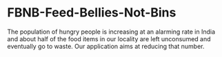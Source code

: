 # FBNB-Feed-Bellies-Not-Bins
The population of hungry people is increasing at an alarming rate in India and about half of the food items in our locality are left unconsumed and eventually go to waste.  Our application aims at reducing that number.
